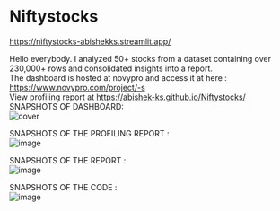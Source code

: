 # Niftystocks
https://niftystocks-abishekks.streamlit.app/  

Hello everybody. I analyzed 50+ stocks from a dataset containing over 230,000+ rows and consolidated insights into a report.     
The dashboard is hosted at novypro and access it at here : https://www.novypro.com/project/-s  
View profiling report at https://abishek-ks.github.io/Niftystocks/  
SNAPSHOTS OF DASHBOARD:     
![cover](https://user-images.githubusercontent.com/97246536/214818757-334da07b-3d42-43bc-aaaa-51dc70bb5e2d.png)

SNAPSHOTS OF THE PROFILING REPORT :    
![image](https://user-images.githubusercontent.com/97246536/214818913-2918f661-4c73-4fcd-b401-3124f227b440.png)

SNAPSHOTS OF THE REPORT :    
![image](https://user-images.githubusercontent.com/97246536/214819378-d02b13e3-6c36-41bd-9779-d65ba2f6f69a.png)

SNAPSHOTS OF THE CODE :    
![image](https://user-images.githubusercontent.com/97246536/214819095-79709075-0b6a-4407-9c59-305058a5702e.png)



